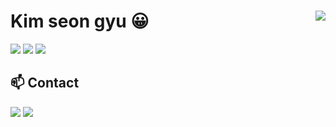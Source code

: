<h1> Kim seon gyu 😀 <img align="right" src="https://hits.seeyoufarm.com/api/count/incr/badge.svg?url=https%3A%2F%2Fgithub.com%2Fkimseongyu&count_bg=%23BA2EFF&title_bg=%23572FFF&icon=&icon_color=%23D3D3D3&title=hits&edge_flat=false"/></h1>

<div align="left">
  <img src="https://github-readme-stats.vercel.app/api?username=kimseongyu&show_icons=true&bg_color=00000000"/>
  <img src="https://github-readme-stats.vercel.app/api/top-langs/?username=kimseongyu&layout=compact&hide=html,cmake"/>
  <img src="http://mazassumnida.wtf/api/v2/generate_badge?boj=ays0321"/>
</div>
<div align="left">
  <h2>📫 Contact</h2>
  <img src="https://img.shields.io/badge/Gmail-d14836?style=flat-square&logo=Gmail&logoColor=white&link=mailto:ksk85628781@gmail.com"/>
  <img src="https://img.shields.io/badge/Naver-03C75A?style=flat-square&logo=Naver&logoColor=white&link=mailto:kskksk0925@naver.com"/>
</div>
